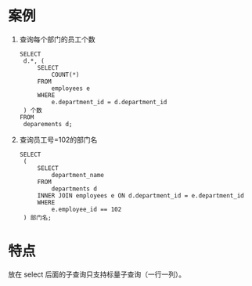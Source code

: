 # 案例

1. 查询每个部门的员工个数

   ```mysql
   SELECT
   	d.*, (
   		SELECT
   			COUNT(*)
   		FROM
   			employees e
   		WHERE
   			e.department_id = d.department_id
   	) 个数
   FROM
   	deparements d;
   ```

2. 查询员工号=102的部门名

   ```mysql
   SELECT
   	(
   		SELECT
   			department_name
   		FROM
   			departments d
   		INNER JOIN employees e ON d.department_id = e.department_id
   		WHERE
   			e.employee_id == 102
   	) 部门名;
   ```

# 特点

放在 select 后面的子查询只支持标量子查询（一行一列）。
